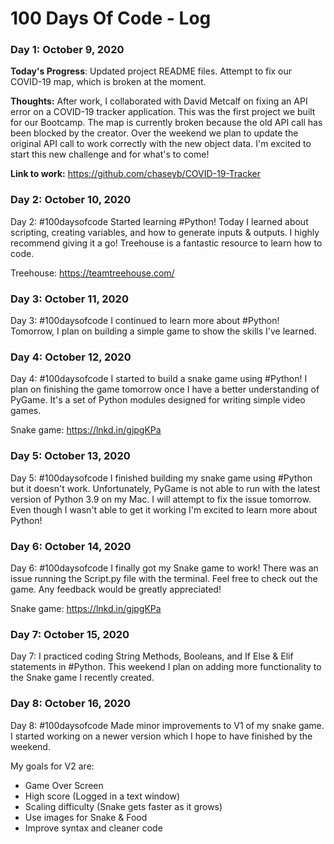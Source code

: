 # 100 Days Of Code - Log

### Day 1: October 9, 2020 

**Today's Progress**: Updated project README files. Attempt to fix our COVID-19 map, which is broken at the moment. 

**Thoughts:** After work, I collaborated with David Metcalf on fixing an API error on a COVID-19 tracker application. This was the first project we built for our Bootcamp. The map is currently broken because the old API call has been blocked by the creator. Over the weekend we plan to update the original API call to work correctly with the new object data. I'm excited to start this new challenge and for what's to come!

**Link to work:** 
https://github.com/chaseyb/COVID-19-Tracker

### Day 2: October 10, 2020 

Day 2: #100daysofcode Started learning #Python! Today I learned about scripting, creating variables, and how to generate inputs & outputs. I highly recommend giving it a go! Treehouse is a fantastic resource to learn how to code.

Treehouse: https://teamtreehouse.com/

### Day 3: October 11, 2020 

Day 3: #100daysofcode I continued to learn more about #Python! Tomorrow, I plan on building a simple game to show the skills I've learned. 

### Day 4: October 12, 2020 

Day 4: #100daysofcode I started to build a snake game using #Python! I plan on finishing the game tomorrow once I have a better understanding of PyGame. It's a set of Python modules designed for writing simple video games.

Snake game: https://lnkd.in/gjpgKPa

### Day 5: October 13, 2020 

Day 5: #100daysofcode I finished building my snake game using #Python but it doesn't work. Unfortunately, PyGame is not able to run with the latest version of Python 3.9 on my Mac. I will attempt to fix the issue tomorrow. Even though I wasn't able to get it working I'm excited to learn more about Python!

### Day 6: October 14, 2020 

Day 6: #100daysofcode I finally got my Snake game to work! There was an issue running the Script.py file with the terminal. Feel free to check out the game. Any feedback would be greatly appreciated! 

Snake game: https://lnkd.in/gjpgKPa

### Day 7: October 15, 2020 

Day 7: I practiced coding String Methods, Booleans, and If Else & Elif statements in #Python. This weekend I plan on adding more functionality to the Snake game I recently created.


### Day 8: October 16, 2020

Day 8: #100daysofcode Made minor improvements to V1 of my snake game. I started working on a newer version which I hope to have finished by the weekend.

My goals for V2 are:
- Game Over Screen
- High score (Logged in a text window)
- Scaling difficulty (Snake gets faster as it grows)
- Use images for Snake & Food
- Improve syntax and cleaner code
